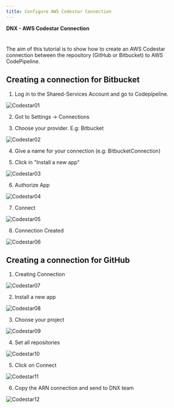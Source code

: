 ```yaml
---
title: Configure AWS Codestar Connection
---
```


**DNX - AWS Codestar Connection**

#
The aim of this tutorial is to show how to create an AWS Codestar connection between the repository (GitHub or Bitbucket) to AWS CodePipeline.



## **Creating a connection for Bitbucket**

1. Log in to the Shared-Services Account and go to Codepipeline.

![Codestar01](/assets/images/Codestar/Codestar_01.png)

2. Got to Settings → Connections


3. Choose your provider. E.g: Bitbucket

![Codestar02](/assets/images/Codestar/Codestar_02.png)

4. Give a name for your connection (e.g: BitbucketConnection)

5. Click in &quot;Install a new app&quot;

![Codestar03](/assets/images/Codestar/Codestar_03.png)

6. Authorize App

![Codestar04](/assets/images/Codestar/Codestar_04.png)

7. Connect

![Codestar05](/assets/images/Codestar/Codestar_05.png)

8. Connection Created

![Codestar06](/assets/images/Codestar/Codestar_06.png)


## **Creating a connection for GitHub**

1. Creating Connection

![Codestar07](/assets/images/Codestar/Codestar_07.png)

2. Install a new app

![Codestar08](/assets/images/Codestar/Codestar_08.png)

3. Choose your project

![Codestar09](/assets/images/Codestar/Codestar_09.png)

4. Set all repositories

![Codestar10](/assets/images/Codestar/Codestar_10.png)

5. Click on Connect

![Codestar11](/assets/images/Codestar/Codestar_11.png)

6. Copy the ARN connection and send to DNX team

![Codestar12](/assets/images/Codestar/Codestar_12.png)
